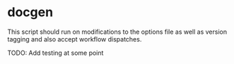 # docgen

This script should run on modifications to the options file as well as version tagging and also accept workflow
dispatches.

TODO: Add testing at some point
